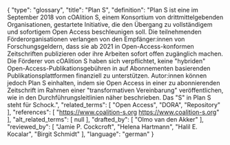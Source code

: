{
    "type": "glossary",
    "title": "Plan S",
    "definition": "Plan S ist eine im September 2018 von cOAlition S, einem Konsortium von drittmittelgebenden Organisationen, gestartete Initiative, die den Übergang zu vollständigem und sofortigem Open Access beschleunigen soll. Die teilnehmenden Förderorganisationen verlangen von den Empfänger:innen von Forschungsgeldern, dass sie ab 2021 in Open-Access-konformen Zeitschriften publizieren oder ihre Arbeiten sofort offen zugänglich machen. Die Förderer von cOAlition S haben sich verpflichtet, keine \"hybriden\" Open-Access-Publikationsgebühren in auf Abonnementen basierenden Publikationsplattformen finanziell zu unterstützen. Autor:innen können jedoch Plan S einhalten, indem sie Open Access in einer zu abonnierenden Zeitschrift im Rahmen einer \"transformativen Vereinbarung\" veröffentlichen, wie in den Durchführungsleitlinien näher beschrieben. Das \"S\" in Plan S steht für Schock.",
    "related_terms": [
        "Open Access",
        "DORA",
        "Repository"
    ],
    "references": [
        "https://www.coalition-s.org https://www.coalition-s.org"
    ],
    "alt_related_terms": [
        null
    ],
    "drafted_by": [
        "Olmo van den Akker"
    ],
    "reviewed_by": [
        "Jamie P. Cockcroft",
        "Helena Hartmann",
        "Halil E. Kocalar",
        "Birgit Schmidt"
    ],
    "language": "german"
}
